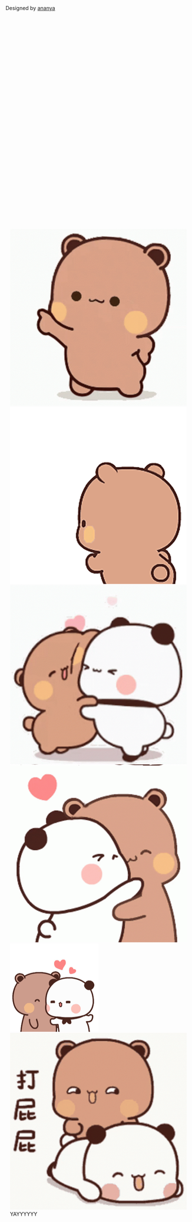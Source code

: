 <!DOCTYPE html>
<html lang="en">
<head>
    <meta charset="UTF-8">
    <meta name="viewport" content="width=device-width, initial-scale=1.0">
    <link rel="icon" type="image/x-icon" href="favico.png">
    <script src="https://cdn.tailwindcss.com"></script>
    <script src="https://ajax.googleapis.com/ajax/libs/jquery/3.7.1/jquery.min.js"></script>
    <title>Will You ?</title>
</head>
<style>
    .center{
        position: absolute;
        top:  50%;
        left: 50%;
        transform: translate(-50%,-50%);
    }
</style>
<body>
    <div id="beforeYes" class="center container mx-auto text-center my-5">
        <!-- GIF -->
        <img src="propose_bubu.gif" class="mx-auto h-60" alt="DUDU proposes BUBU" />
        <!-- Text -->
       <div class="mx-5">
         <!-- Caption -->
         <div class="text-2xl font-extrabold text-purple-700 leading-9 tracking-wider">Will You Be My Valentine BUBU ?</div>
         <!-- Option -->
         <div class="flex justify-center mt-10 w-[95%]">
             <p id="yesID" class="chooseOption rounded-lg mx-5 bg-green-500 hover:bg-green-800 text-white cursor-pointer flex items-center text-center select-none font-bold">YES</p>
             <p id="noID" class="chooseOption rounded-lg mx-5 bg-red-600 hover:bg-red-800 text-white cursor-pointer flex items-center text-center select-none font-bold"></p>
         </div>
       </div>
    </div>
    <div id="afterYes" class="center container mx-auto text-center hidden my-5">
        <!-- GIF -->
        <div id="afterYesImages">
            <img src="happy0.gif" class="mx-auto h-80 hidden" alt="DUDU proposes BUBU" />
            <img src="happy1.gif" class="mx-auto h-80 hidden" alt="DUDU proposes BUBU" />
            <img src="happy2.gif" class="mx-auto h-80 hidden" alt="DUDU proposes BUBU" />
            <img src="happy3.gif" class="mx-auto h-80 hidden" alt="DUDU proposes BUBU" />
            <img src="happy4.gif" class="mx-auto h-80 hidden" alt="DUDU proposes BUBU" />
            <img src="happy5.gif" class="mx-auto h-80 hidden" alt="DUDU proposes BUBU" />
        </div>
        <!-- Text -->
       <div>
         <!-- Caption -->
         <div class="text-2xl font-extrabold text-purple-700 leading-9 tracking-wider">YAYYYYYY</div>
       </div>
    </div>
    <footer class="absolute bottom-5 right-5 text-blue-700 mt-10">
        Designed by <a class="font-bold italic" href="https://www.facebook.com/Moheb619">ananya</a>
    </footer>
    <script>
       var noTextList = ["NO","Are you sure?","No second thoughts?","Any reconsideration?","No chance?","Still a no?","No possibility?","Absolutely final?","mritunjai will be sad😔","more sadddd🥺","dont denyyy yrrrrr","just kidding","lovee u pleaseee do ittt","pokeee please"];
       var yesPadding=40 , noPadding = 40;

       var yesID = "p-["+yesPadding+"px]";
       var noID = "p-["+noPadding+"px]";

       $( "#yesID" ).addClass( yesID );
       $( "#noID" ).addClass( noID );

       var noTextListIndex = 0;
       $("#noID").text(noTextList[noTextListIndex]);

       var sadIndex = -1;

       $("#noID").click(function(){
            $( "#yesID" ).removeClass( yesID );
            $( "#noID" ).removeClass( noID );
            yesPadding+=5;
            noPadding-=5;
            yesID = "p-["+yesPadding+"px]";
            noID = "p-["+noPadding+"px]";
            $("#noID").text(noTextList[++noTextListIndex]);
            $( "#yesID" ).addClass( yesID );
            $( "#noID" ).addClass( noID );
            if(sadIndex<8){
                sadIndex++;
            }
            let imgSrc = `sad${sadIndex}.gif`;
            $("#beforeYes img").attr("src",imgSrc);
        });

       var yesIndex=0;
       var elements = $('#afterYes img');

       function showImagesWithDelay(index) {

        if (index < 6) {
            // Show the current element
            $(elements[index]).fadeIn(2500, function() {
                // Call the function recursively for the next element
                yesIndex++;
                showImagesWithDelay(yesIndex + 1);
            });
        }
        if(index==0){

            $(elements[index]).fadeOut(1);
        }
        else{
            if(index-1 <5 ){
            
                $(elements[index - 1]).fadeOut(1);
            }
                
        }
        }

       $("#yesID").click(function(){
            $( "#beforeYes" ).addClass( "hidden" );
            $( "#afterYes" ).removeClass( "hidden" );
            showImagesWithDelay(yesIndex);
        });


    </script>
</body>
</html>
